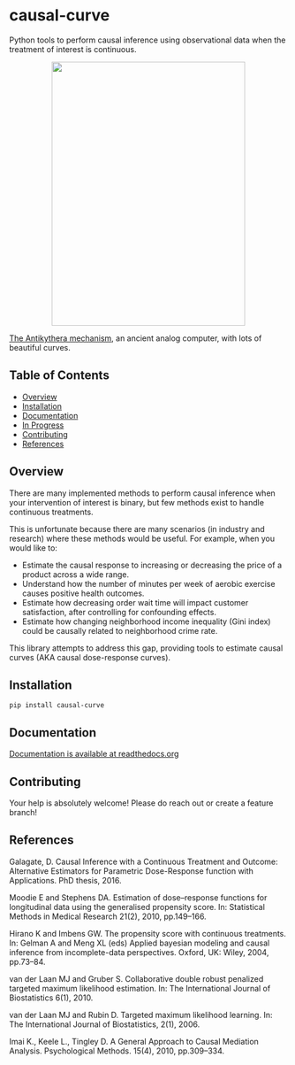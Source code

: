 # causal-curve
Python tools to perform causal inference using observational data when the treatment of interest is continuous.


<p align="center">
<img src="https://upload.wikimedia.org/wikipedia/commons/e/e8/Antikythera_mechanism.svg" align="middle" width="350" height="477" />
</p>


[The Antikythera mechanism](https://en.wikipedia.org/wiki/Antikythera_mechanism), an ancient analog computer, with lots of beautiful curves.



## Table of Contents

- [Overview](#overview)
- [Installation](#installation)
- [Documentation](#documentation)
- [In Progress](#in-progress)
- [Contributing](#contributing)
- [References](#references)

## Overview

There are many implemented methods to perform causal inference when your intervention of interest is binary,
but few methods exist to handle continuous treatments.

This is unfortunate because there are many scenarios (in industry and research) where these methods would be useful.
For example, when you would like to:

* Estimate the causal response to increasing or decreasing the price of a product across a wide range.
* Understand how the number of minutes per week of aerobic exercise causes positive health outcomes.
* Estimate how decreasing order wait time will impact customer satisfaction, after controlling for confounding effects.
* Estimate how changing neighborhood income inequality (Gini index) could be causally related to neighborhood crime rate.

This library attempts to address this gap, providing tools to estimate causal curves (AKA causal dose-response curves).

## Installation

`pip install causal-curve`

## Documentation

[Documentation is available at readthedocs.org](https://causal-curve.readthedocs.io/en/latest/)

## Contributing

Your help is absolutely welcome! Please do reach out or create a feature branch!

## References

Galagate, D. Causal Inference with a Continuous Treatment and Outcome: Alternative
Estimators for Parametric Dose-Response function with Applications. PhD thesis, 2016.

Moodie E and Stephens DA. Estimation of dose–response functions for
longitudinal data using the generalised propensity score. In: Statistical Methods in
Medical Research 21(2), 2010, pp.149–166.

Hirano K and Imbens GW. The propensity score with continuous treatments.
In: Gelman A and Meng XL (eds) Applied bayesian modeling and causal inference
from incomplete-data perspectives. Oxford, UK: Wiley, 2004, pp.73–84.

van der Laan MJ and Gruber S. Collaborative double robust penalized targeted
maximum likelihood estimation. In: The International Journal of Biostatistics 6(1), 2010.

van der Laan MJ and Rubin D. Targeted maximum likelihood learning. In: The International
Journal of Biostatistics, 2(1), 2006.

Imai K., Keele L., Tingley D. A General Approach to Causal Mediation Analysis. Psychological
Methods. 15(4), 2010, pp.309–334.
